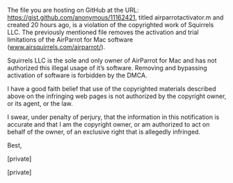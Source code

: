 The file you are hosting on GitHub at the URL: https://gist.github.com/anonymous/11162421, titled airparrotactivator.m and created 20 hours ago, is a violation of the copyrighted work of Squirrels LLC. The previously mentioned file removes the activation and trial limitations of the AirParrot for Mac software (www.airsquirrels.com/airparrot/).

Squirrels LLC is the sole and only owner of AirParrot for Mac and has not authorized this illegal usage of it’s software. Removing and bypassing activation of software is forbidden by the DMCA.

I have a good faith belief that use of the copyrighted materials described above on the infringing web pages is not authorized by the copyright owner, or its agent, or the law.

I swear, under penalty of perjury, that the information in this notification is accurate and that I am the copyright owner, or am authorized to act on behalf of the owner, of an exclusive right that is allegedly infringed.

Best,

[private]

[private]
